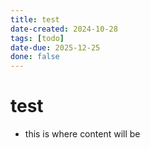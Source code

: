 ```yaml
---
title: test
date-created: 2024-10-28
tags: [todo]
date-due: 2025-12-25
done: false
---
```


# test

- this is where content will be
